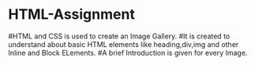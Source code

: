 # HTML-Assignment

#HTML and CSS is used to create an Image Gallery.
#It is created to understand about basic HTML elements like heading,div,img and other Inline and Block ELements.
#A brief Introduction is given for every Image.
